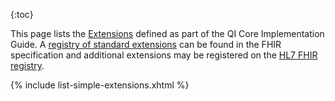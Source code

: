 {:toc}


This page lists the [Extensions](http://hl7.org/fhir/extensibility.html) defined as part of the QI Core Implementation
Guide. A [registry of standard extensions](https://hl7.org/fhir/extensions/extension-registry.html) can be found in the FHIR
specification and additional extensions may be registered on the [HL7 FHIR registry](http://hl7.org/fhir/registry).

{% include list-simple-extensions.xhtml %}
